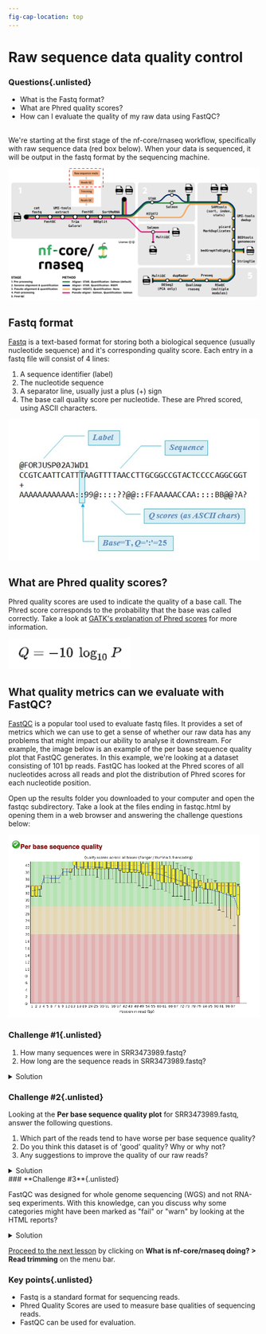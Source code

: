 ```yaml
---
fig-cap-location: top
---
```


# **Raw sequence data quality control**

<div class="questions">

### **Questions**{.unlisted}

- What is the Fastq format?
- What are Phred quality scores?
- How can I evaluate the quality of my raw data using FastQC?
</div>  
</br>
We're starting at the first stage of the nf-core/rnaseq workflow, specifically with raw sequence data (red box below). When your data is sequenced, it will be output in the fastq format by the sequencing machine. 

![](../fig/nfcore_stage1.1.png)


## **Fastq format** 
[Fastq](https://en.wikipedia.org/wiki/FASTQ_format) is a text-based format for storing both a biological sequence (usually nucleotide sequence) and it's corresponding quality score. Each entry in a fastq file will consist of 4 lines: 

1. A sequence identifier (label)
2. The nucleotide sequence 
3. A separator line, usually just a plus (+) sign 
4. The base call quality score per nucleotide. These are Phred scored, using ASCII characters. 

![](/fig/fastq_format.jpg)

## **What are Phred quality scores?**

Phred quality scores are used to indicate the quality of a base call. The Phred score corresponds to the probability that the base was called correctly. Take a look at [GATK's explanation of Phred scores](https://gatk.broadinstitute.org/hc/en-us/articles/360035531872-Phred-scaled-quality-scores) for more information. 

![](/fig/Phred_short.png)

## **What quality metrics can we evaluate with FastQC?**

[FastQC](https://www.bioinformatics.babraham.ac.uk/projects/fastqc/) is a popular tool used to evaluate fastq files. It provides a set of metrics which we can use to get a sense of whether our raw data has any problems that might impact our ability to analyse it downstream. For example, the image below is an example of the per base sequence quality plot that FastQC generates. In this example, we're looking at a dataset consisting of 101 bp reads. FastQC has looked at the Phred scores of all nucleotides across all reads and plot the distribution of Phred scores for each nucleotide position. 

Open up the results folder you downloaded to your computer and open the fastqc subdirectory. Take a look at the files ending in fastqc.html by opening them in a web browser and answering the challenge questions below: 

![](/fig/fastqQC.png)

<div class="challenge">

### **Challenge #1**{.unlisted}

1. How many sequences were in SRR3473989.fastq?
2. How long are the sequence reads in SRR3473989.fastq?

<details>
<summary>Solution</summary>

1. There are `59887` sequences in the file SRR3473989.fastq.
2. The reads in the file SRR3473989.fastq are of length `101 bp`.

</details>
</div>  


<div class="challenge">

### **Challenge #2**{.unlisted}

Looking at the **Per base sequence quality plot** for SRR3473989.fastq, answer the following questions.

1. Which part of the reads tend to have worse per base sequence quality? 
2. Do you think this dataset is of 'good' quality? Why or why not? 
3. Any suggestions to improve the quality of our raw reads? 

<details>
<summary>Solution</summary>
1. Reads which tend to have worse per base sequence quality are towards the right hand side (3' end).
2. The color coding separates out regions of good quality (Red PhredQ > 28) from the rest. Overall yes, as most of the regions of the reads show quality values in red.
3. We can trim the bases towards the 3'-end and hope to improve the overall read-quality. But trimming by quality for RNA-seq data has its pros and cons.

</details>
</div>  

<div class="challenge">
### **Challenge #3**{.unlisted}

FastQC was designed for whole genome sequencing (WGS) and not RNA-seq experiments. With this knowledge, can you discuss why some categories might have been marked as "fail" or "warn" by looking at the HTML reports? 

<details>
<summary>Solution</summary>

* Per-base sequence content fails. Per sequence GC content, sequence duplication levels, and overrepresented sequences return warnings. 
* Per-base sequence content fails because we always see bias at the start of RNA-seq reads, which tells us the random priming is not ‘truly random’. See [here](https://sequencing.qcfail.com/articles/positional-sequence-bias-in-random-primed-libraries/) for a nice explanation of this. 
* Per sequence GC content, sequence duplication levels, and overrepresented sequences return warnings are received for this same reason. 
* Given there is much less RNA sequence then DNA in our bodies, we don't observe these biases in WGS. 
* By chance, RNA will be fragmented at the same spot and sequenced multiple times. For DNA, the purpose of these plots is to check for technical bias (optical duplicates - when the sequencer reads the same strand multiple times).  

</details>
</div>  

[Proceed to the next lesson](https://sydney-informatics-hub.github.io/rna-seq-pt1-quarto/notebooks/3.3_Trimming.html) by clicking on **What is nf-core/rnaseq doing? > Read trimming** on the menu bar.  

<div class="keypoints">

### Key points{.unlisted}
- Fastq is a standard format for sequencing reads.
- Phred Quality Scores are used to measure base qualities of sequencing reads. 
- FastQC can be used for evaluation. 

</div>  